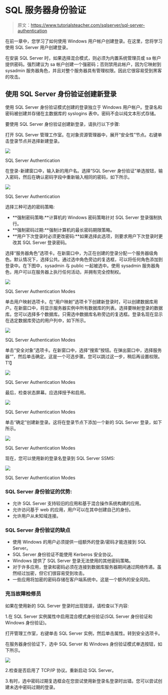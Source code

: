 # SQL 服务器身份验证

> 原文：<https://www.tutorialsteacher.com/sqlserver/sql-server-authentication>

在前一章中，您学习了如何使用 Windows 用户帐户创建登录。在这里，您将学习使用 SQL Server 用户创建登录。

在安装 SQL Server 时，如果选择混合模式，则必须为内置系统管理员或 sa 帐户提供密码。强烈建议为 sa 帐户创建一个强密码；否则禁用此帐户，因为它映射到 sysadmin 服务器角色，并且对整个服务器具有管理权限。因此它很容易受到黑客的攻击。

## 使用 SQL Server 身份验证创建新登录

使用 SQL Server 身份验证模式创建的登录独立于 Windows 用户帐户。登录名和密码被创建并存储在主数据库的 syslogins 表中。密码不会以纯文本形式存储。

要使用 SQL Server 身份验证创建新登录，请执行以下步骤:

打开 SQL Server 管理工作室。在对象资源管理器中，展开“安全性”节点。右键单击登录节点并选择新建登录。

[![](img/96e530f76a02b6dd81c2756b7a1a6592.png)](../../Content/images/sqlserver/authentication2.png)

SQL Server Authentication



在登录-新建窗口中，输入新的用户名。选择“SQL Server 身份验证”单选按钮，输入密码，然后在确认密码字段中重新输入相同的密码，如下所示。

[![](img/40ce1c160b2d43006dc10232f7ca0084.png)](../../Content/images/sqlserver/authentication9.png)

SQL Server Authentication



选择三种可选的密码策略:

*   **强制密码策略:**计算机的 Windows 密码策略针对 SQL Server 登录强制执行。
*   **强制密码过期:**强制计算机的最长密码期限策略。
*   **用户下次登录时必须更改密码:**如果选择此选项，则要求用户下次登录时更改其 SQL Server 登录密码。

选择“服务器角色”选项卡。在新窗口中，为正在创建的登录分配一个服务器级角色。默认情况下，选择公共。通过选中角色旁边的复选框，可以将任何角色添加到登录中。在下图中，sysadmin 与 public 一起被选中。使用 sysadmin 服务器角色，用户可以在服务器上执行任何活动，并拥有完全控制权。

[![](img/f91c181412ab4e39c423b85edd728571.png)](../../Content/images/sqlserver/authentication10.png)

SQL Server Authentication Modes



单击用户映射选项卡。在“用户映射”选项卡下创建新登录时，可以创建数据库用户。在新窗口中，将显示服务器实例中所有数据库的列表。选择要映射登录的数据库。您可以选择多个数据库。只需选中数据库名称旁边的复选框。登录名现在显示在选定数据库旁边的用户列中，如下所示。

[![](img/5e7e3f3f5579dafe6b337b4244d2f2f8.png)](../../Content/images/sqlserver/authentication11.png)

SQL Server Authentication Modes



单击“安全对象”选项卡。在新窗口中，选择“搜索”按钮。在弹出窗口中，选择服务器“<your server="" name="">”，然后单击确定。这是一个可选步骤。您可以跳过这一步，稍后再设置权限。 T1】</your>

[![](img/fde7382591ec7d6554322292bad8a13a.png)](../../Content/images/sqlserver/authentication14.png)

SQL Server Authentication Modes



最后，检查状态屏幕。应选择授予和启用。

[![](img/fd164d8b4c81aa5e13f8aab03863a289.png)](../../Content/images/sqlserver/authentication15.png)

SQL Server Authentication Modes



单击“确定”创建新登录。这将在登录节点下添加一个新的 SQL Server 登录，如下所示。

[![](img/7c3a4df98806113819e373fecf6644eb.png)](../../Content/images/sqlserver/authentication12.png)

SQL Server Authentication Modes



现在，您可以使用新的登录名登录到 SQL Server SSMS:

[![](img/13c964141a573fee0df0e0d767d6fd9e.png)](../../Content/images/sqlserver/authentication13.png)

SQL Server Authentication Modes



### SQL Server 身份验证的优势:

*   允许 SQL Server 支持较旧的应用和基于混合操作系统构建的应用。
*   允许访问基于 web 的应用，用户可以在其中创建自己的身份。
*   允许用户从未知域连接。

### SQL Server 身份验证的缺点

*   使用 Windows 的用户必须提供一组额外的登录/密码才能连接到 SQL Server。
*   SQL Server 身份验证不能使用 Kerberos 安全协议。
*   Windows 提供了 SQL Server 登录无法使用的其他密码策略。
*   对于许多应用，登录和密码必须在连接到数据库服务器期间通过网络传递。虽然经过加密，但它们很容易受到攻击。
*   一些应用将加密的密码存储在客户端系统中。这是一个额外的安全风险。

### 充当故障检修员

如果在使用新的 SQL Server 登录时出现错误，请检查以下内容:

1.在 SQL Server 实例属性中启用混合模式身份验证(SQL Server 身份验证和 Windows 身份验证)。

打开管理工作室，右键单击 SQL Server 实例，然后单击属性。转到安全选项卡。

在服务器身份验证下，选中 SQL Server 和 Windows 身份验证模式单选按钮，如下所示。

[![](img/f27284bb84a07920432d0f200eee08a7.png)](../../Content/images/sqlserver/authentication16.png)

2.检查是否启用了 TCP/IP 协议。重新启动 SQL Server。

3.有时，选中密码过期复选框会在您尝试使用新登录名登录时出错。您可以尝试创建未选中密码过期的登录。